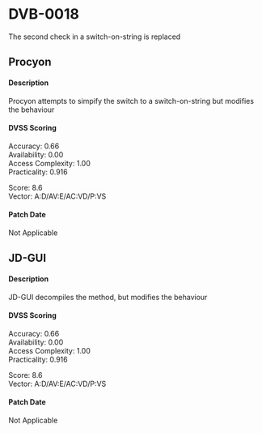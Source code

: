 # DVB-0018
The second check in a switch-on-string is replaced

##  Procyon
#### Description
Procyon attempts to simpify the switch to a switch-on-string but modifies the behaviour

#### DVSS Scoring
Accuracy: 0.66  
Availability: 0.00  
Access Complexity: 1.00  
Practicality: 0.916  

Score: 8.6  
Vector: A:D/AV:E/AC:VD/P:VS  

#### Patch Date
Not Applicable

##  JD-GUI
#### Description
JD-GUI decompiles the method, but modifies the behaviour

#### DVSS Scoring
Accuracy: 0.66  
Availability: 0.00  
Access Complexity: 1.00  
Practicality: 0.916  

Score: 8.6  
Vector: A:D/AV:E/AC:VD/P:VS  

#### Patch Date
Not Applicable
